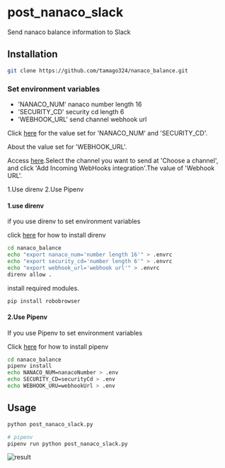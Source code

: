 # post_nanaco_slack

Send nanaco balance information to Slack

## Installation

```sh
git clone https://github.com/tamago324/nanaco_balance.git
```

### Set environment variables

- 'NANACO_NUM'
    nanaco number length 16
- 'SECURITY_CD'
    security cd length 6
- 'WEBHOOK_URL'
    send channel webhook url

Click [here](https://www.nanaco-net.jp/pc/emServlet) for the value set for 'NANACO_NUM' and 'SECURITY_CD'.

About the value set for 'WEBHOOK_URL'.

Access [here](https://slack.com/services/new/incoming-webhook).Select the channel you want to send at 'Choose a channel', and click 'Add Incoming WebHooks integration'.The value of 'Webhook URL'.

1.Use direnv
2.Use Pipenv

#### 1.use direnv

if you use direnv to set environment variables

click [here](http://tmg0525.hatenadiary.jp/entry/2017/11/07/020609) for how to install direnv

```sh
cd nanaco_balance
echo "export nanaco_num='number length 16'" > .envrc
echo "export security_cd='number length 6'" > .envrc
echo "export webhook_url='webhook url'" > .envrc
direnv allow .
```

install required modules.

```sh
pip install robobrowser
```

#### 2.Use Pipenv

If you use Pipenv to set environment variables

Click [here](http://tmg0525.hatenadiary.jp/entry/2017/10/29/134453) for how to install pipenv

```sh
cd nanaco_balance
pipenv install
echo NANACO_NUM=nanacoNumber > .env
echo SECURITY_CD=securityCd > .env
echo WEBHOOK_URU=webhookUrl > .env
```


## Usage

```sh
python post_nanaco_slack.py

# pipenv
pipenv run python post_nanaco_slack.py
```

![result](https://github.com/tamago324/post_nanaco_slack/blob/master/img.png?raw=true)
